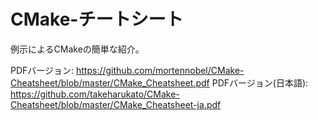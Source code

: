 # CMake-チートシート

例示によるCMakeの簡単な紹介。

PDFバージョン:
https://github.com/mortennobel/CMake-Cheatsheet/blob/master/CMake_Cheatsheet.pdf
PDFバージョン(日本語):
https://github.com/takeharukato/CMake-Cheatsheet/blob/master/CMake_Cheatsheet-ja.pdf
